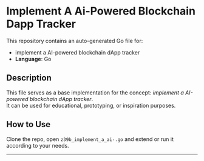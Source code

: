 # Implement A Ai-Powered Blockchain Dapp Tracker

This repository contains an auto-generated Go file for:

- implement a AI-powered blockchain dApp tracker
- **Language**: Go

## Description

This file serves as a base implementation for the concept: *implement a AI-powered blockchain dApp tracker*.  
It can be used for educational, prototyping, or inspiration purposes.

## How to Use

Clone the repo, open `z39b_implement_a_ai-.go` and extend or run it according to your needs.

---


